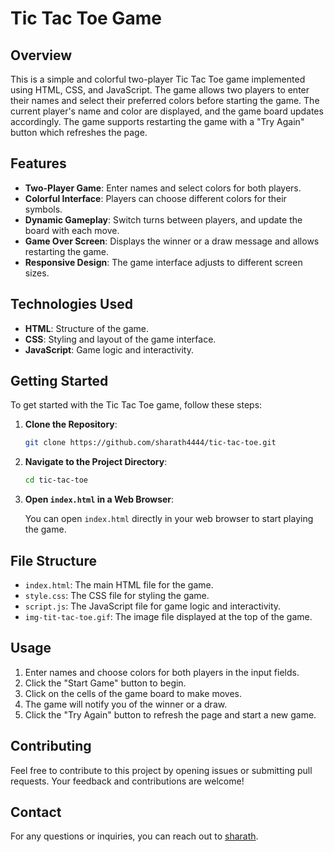 # Tic Tac Toe Game

## Overview

This is a simple and colorful two-player Tic Tac Toe game implemented using HTML, CSS, and JavaScript. The game allows two players to enter their names and select their preferred colors before starting the game. The current player's name and color are displayed, and the game board updates accordingly. The game supports restarting the game with a "Try Again" button which refreshes the page.

## Features

- **Two-Player Game**: Enter names and select colors for both players.
- **Colorful Interface**: Players can choose different colors for their symbols.
- **Dynamic Gameplay**: Switch turns between players, and update the board with each move.
- **Game Over Screen**: Displays the winner or a draw message and allows restarting the game.
- **Responsive Design**: The game interface adjusts to different screen sizes.

## Technologies Used

- **HTML**: Structure of the game.
- **CSS**: Styling and layout of the game interface.
- **JavaScript**: Game logic and interactivity.

## Getting Started

To get started with the Tic Tac Toe game, follow these steps:

1. **Clone the Repository**:

    ```bash
    git clone https://github.com/sharath4444/tic-tac-toe.git
    ```

2. **Navigate to the Project Directory**:

    ```bash
    cd tic-tac-toe
    ```

3. **Open `index.html` in a Web Browser**:

    You can open `index.html` directly in your web browser to start playing the game.

## File Structure

- `index.html`: The main HTML file for the game.
- `style.css`: The CSS file for styling the game.
- `script.js`: The JavaScript file for game logic and interactivity.
- `img-tit-tac-toe.gif`: The image file displayed at the top of the game.

## Usage

1. Enter names and choose colors for both players in the input fields.
2. Click the "Start Game" button to begin.
3. Click on the cells of the game board to make moves.
4. The game will notify you of the winner or a draw.
5. Click the "Try Again" button to refresh the page and start a new game.

## Contributing

Feel free to contribute to this project by opening issues or submitting pull requests. Your feedback and contributions are welcome!


## Contact

For any questions or inquiries, you can reach out to [sharath](mailto:mankalasharathchandra4@gmail.com).

